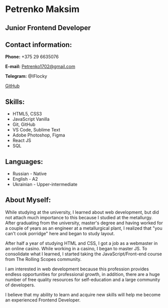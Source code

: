# Petrenko Maksim

## Junior Frontend Developer

## Contact information:

**Phone:** +375 29 6635076

**E-mail:** Petrenko1702@gmail.com

**Telegram:** @IFlocky

[GitHub](https://github.com/ifloky/)

## **Skills:**

- HTML5, CSS3
- JavaScript Vanilla
- Git, GitHub
- VS Code, Sublime Text
- Adobe Photoshop, Figma
- React JS
- SQL

## **Languages:**

- Russian - Native
- English - A2
- Ukrainian - Upper-intermediate

## **About Myself:**

While studying at the university, I learned about web development, but did not attach much importance to this because I studied at the metallurgy. After graduating from the university, master's degree and having worked for a couple of years as an engineer at a metallurgical plant, I realized that "you can't cook porridge" here and began to study layout.

After half a year of studying HTML and CSS, I got a job as a webmaster in an online casino. While working in a casino, I began to master JS. To consolidate what I learned, I started taking the JavaScript/Front-end course from The Rolling Scopes community.

I am interested in web development because this profession provides endless opportunities for professional growth,
in addition, there are a huge number of free quality resources for self-education and a large community of developers.

I believe that my ability to learn and acquire new skills will help me become an experienced Frontend Developer.


